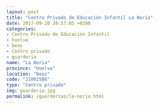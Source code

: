 ```yaml
---
layout: post
title: "Centro Privado de Educación Infantil La Noria"
date: 2017-09-20 20:57:05 +0200
categories:
- Centro Privado de Educación Infantil
- huelva
- beas
- Centro privado
- guarderia
name: "La Noria"
province: "Huelva"
location: "Beas"
code: "21002586"
type: "Centro privado"
img: guarderia.jpg
permalink: /guarderias/la-noria.html
---
```


